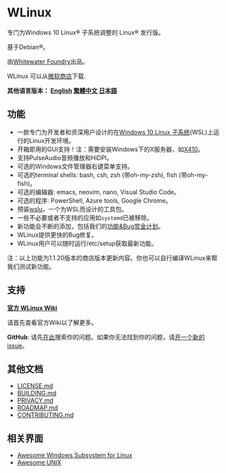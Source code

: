 # WLinux

专门为Windows 10 Linux® 子系统调整的 Linux® 发行版。

基于Debian®。

由[Whitewater Foundry](https://whitewaterfoundry.com)出品。

WLinux 可以从[微软商店](https://afflnk.microsoft.com/c/1291904/433017/7593?u=https%3A%2F%2Fwww.microsoft.com%2Fstore%2FproductId%2F9NV1GV1PXZ6P)下载.

**其他语言版本： [English](EADME.md) [繁體中文](README.zh-hant.md) [日本語](README.ja.md)**

## 功能

- 一款专门为开发者和资深用户设计的在[Windows 10 Linux 子系统](https://github.com/sirredbeard/Awesome-WSL)(WSL)上运行的Linux开发环境。
- 开箱即用的GUI支持！注：需要安装Windows下的X服务器，如[X410](http://afflnk.microsoft.com/c/1291904/459838/7593?prodsku=9NLP712ZMN9Q&u=https%3A%2F%2Fwww.microsoft.com%2Fen-us%2Fstore%2Fp%2Fx410%2F9NLP712ZMN9Q)。
- 支持PulseAudio音频播放和HiDPI。
- 可选的Windows文件管理器右键菜单支持。
- 可选的terminal shells: bash, csh, zsh (带oh-my-zsh), fish (带oh-my-fish)。
- 可选的编辑器: emacs, neovim, nano, Visual Studio Code。
- 可选的程序: PowerShell, Azure tools, Google Chrome。
- 预装[wslu](https://github.com/wslutilities/wslu)，一个为WSL而设计的工具包。
- 一些不必要或者不支持的应用如`systemd`已被移除。
- 新功能会不断的添加，包括我们的[功能&Bug赏金计划](https://github.com/WhitewaterFoundry/WLinux/issues?q=is%3Aissue+is%3Aopen+label%3ABounty)。
- WLinux提供更快的Bug修复。
- WLinux用户可以随时运行/etc/setup获取最新功能。

注：以上功能为1.1.20版本的商店版本更新内容。你也可以自行编译WLinux来帮我们测试新功能。  

## 支持

**[官方 WLinux Wiki](https://github.com/WhitewaterFoundry/WLinux/wiki)**

请首先查看官方Wiki以了解更多。

**GitHub**: 请先[在此](https://github.com/sirredbeard/WLinux/issues)搜索你的问题。如果你无法找到你的问题，请[开一个新的issue](https://github.com/sirredbeard/WLinux/issues/new)。

## 其他文档

- [LICENSE.md](LICENSE.md)
- [BUILDING.md](BUILDING.md)
- [PRIVACY.md](PRIVACY.md)
- [ROADMAP.md](ROADMAP.md)
- [CONTRIBUTING.md](CONTRIBUTING.md)

## 相关界面

- [Awesome Windows Subsystem for Linux](https://github.com/sirredbeard/Awesome-WSL)
- [Awesome UNIX](https://github.com/sirredbeard/Awesome-UNIX)
